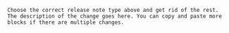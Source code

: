 ```release-note:warning|feature|bug|other|documentation|testing|unknown|none
Choose the correct release note type above and get rid of the rest. The description of the change goes here. You can copy and paste more blocks if there are multiple changes.
```
